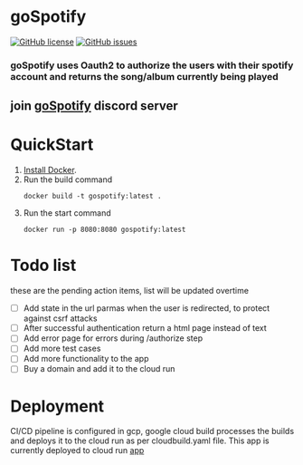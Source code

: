# goSpotify
[![GitHub license](https://img.shields.io/github/license/chaithanyaMarripati/goSpotify)](https://github.com/chaithanyaMarripati/goSpotify/blob/main/LICENSE)
[![GitHub issues](https://img.shields.io/github/issues/chaithanyaMarripati/goSpotify)](https://github.com/chaithanyaMarripati/goSpotify/issues)
### goSpotify uses Oauth2 to authorize the users with their spotify account and returns the song/album currently being played

## join [goSpotify](https://discord.gg/vQUaPhbp) discord server

# QuickStart
1. [Install Docker](https://docs.docker.com/engine/install/).
2. Run the build command
   ```
   docker build -t gospotify:latest .
   ```
3. Run the start command
   ```
   docker run -p 8080:8080 gospotify:latest
   ```
# Todo list 
these are the pending action items, list will be updated overtime
- [ ] Add state in the url parmas when the user is redirected, to protect against csrf attacks
- [ ] After successful authentication return a html page instead of text
- [ ] Add error page for errors during /authorize step 
- [ ] Add more test cases
- [ ] Add more functionality to the app
- [ ] Buy a domain and add it to the cloud run

# Deployment
CI/CD pipeline is configured in gcp, google cloud build processes the builds and deploys it to the cloud run as per cloudbuild.yaml file.
This app is currently deployed to cloud run
[app](https://gospotify-sjskww6rpa-el.a.run.app/)
